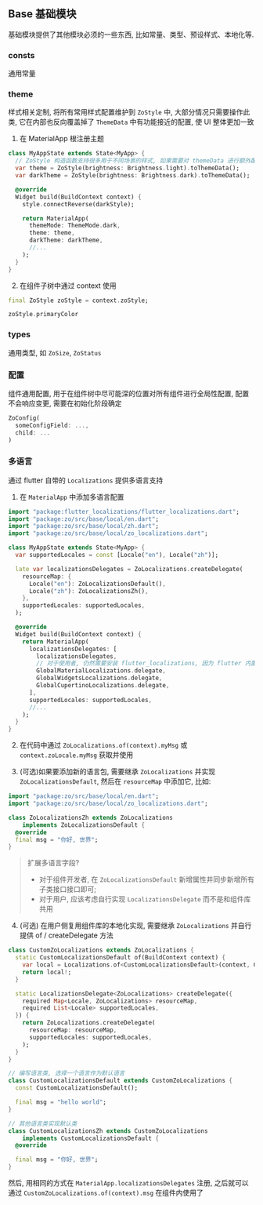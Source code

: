 ## Base 基础模块

基础模块提供了其他模块必须的一些东西, 比如常量、类型、预设样式、本地化等.

### consts

通用常量



### theme

样式相关定制, 将所有常用样式配置维护到 `ZoStyle` 中, 大部分情况只需要操作此类, 它在内部也反向覆盖掉了 `ThemeData` 中有功能接近的配置, 使 UI 整体更加一致

1. 在 MaterialApp 根注册主题
```dart
class MyAppState extends State<MyApp> {
  // ZoStyle 构造函数支持很多用于不同场景的样式, 如果需要对 themeData 进行额外配置, 在 toThemeData(themeData) 处传入自定义主题即可
  var theme = ZoStyle(brightness: Brightness.light).toThemeData();
  var darkTheme = ZoStyle(brightness: Brightness.dark).toThemeData();

  @override
  Widget build(BuildContext context) {
    style.connectReverse(darkStyle);

    return MaterialApp(
      themeMode: ThemeMode.dark,
      theme: theme,
      darkTheme: darkTheme,
      //...
    );  
  }
}
```

2. 在组件子树中通过 context 使用
```dart
final ZoStyle zoStyle = context.zoStyle;

zoStyle.primaryColor
```



### types

通用类型, 如 `ZoSize`, `ZoStatus`


### 配置

组件通用配置, 用于在组件树中尽可能深的位置对所有组件进行全局性配置, 配置不会响应变更, 需要在初始化阶段确定

```dart 
ZoConfig(
  someConfigField: ...,
  child: ...
)
```



### 多语言

通过 flutter 自带的 `Localizations` 提供多语言支持

1. 在 `MaterialApp` 中添加多语言配置

```dart
import "package:flutter_localizations/flutter_localizations.dart";
import "package:zo/src/base/local/en.dart";
import "package:zo/src/base/local/zh.dart";
import "package:zo/src/base/local/zo_localizations.dart";

class MyAppState extends State<MyApp> {
  var supportedLocales = const [Locale("en"), Locale("zh")];

  late var localizationsDelegates = ZoLocalizations.createDelegate(
    resourceMap: {
      Locale("en"): ZoLocalizationsDefault(),
      Locale("zh"): ZoLocalizationsZh(),
    },
    supportedLocales: supportedLocales,
  );

  @override
  Widget build(BuildContext context) {
    return MaterialApp(
      localizationsDelegates: [
        localizationsDelegates,
        // 对于使用者, 仍然需要安装 flutter_localizations, 因为 flutter 内置组件需要它们
        GlobalMaterialLocalizations.delegate,
        GlobalWidgetsLocalizations.delegate,
        GlobalCupertinoLocalizations.delegate,
      ],
      supportedLocales: supportedLocales,
      //...
    );  
  }
}
```

2. 在代码中通过 `ZoLocalizations.of(context).myMsg` 或 `context.zoLocale.myMsg` 获取并使用


3. (可选)如果要添加新的语言包, 需要继承 `ZoLocalizations` 并实现 `ZoLocalizationsDefault`, 然后在 `resourceMap` 中添加它, 比如:

```dart
import "package:zo/src/base/local/en.dart";
import "package:zo/src/base/local/zo_localizations.dart";

class ZoLocalizationsZh extends ZoLocalizations
    implements ZoLocalizationsDefault {
  @override
  final msg = "你好, 世界";
}
```


> 扩展多语言字段?
> - 对于组件开发者, 在 `ZoLocalizationsDefault` 新增属性并同步新增所有子类接口接口即可;
> - 对于用户, 应该考虑自行实现 `LocalizationsDelegate` 而不是和组件库共用




4. (可选) 在用户侧复用组件库的本地化实现, 需要继承 `ZoLocalizations` 并自行提供 of / createDelegate 方法

```dart
class CustomZoLocalizations extends ZoLocalizations {
  static CustomLocalizationsDefault of(BuildContext context) {
    var local = Localizations.of<CustomLocalizationsDefault>(context, CustomLocalizationsDefault);
    return local!;
  }

  static LocalizationsDelegate<ZoLocalizations> createDelegate({
    required Map<Locale, ZoLocalizations> resourceMap,
    required List<Locale> supportedLocales,
  }) {
    return ZoLocalizations.createDelegate(
      resourceMap: resourceMap,
      supportedLocales: supportedLocales,
    );
  }
}

// 编写语言类, 选择一个语言作为默认语言
class CustomLocalizationsDefault extends CustomZoLocalizations {
  const CustomLocalizationsDefault();

  final msg = "hello world";
}

// 其他语言类实现默认类
class CustomLocalizationsZh extends CustomZoLocalizations
    implements CustomLocalizationsDefault {
  @override

  final msg = "你好, 世界";
}
```

然后, 用相同的方式在 `MaterialApp.localizationsDelegates` 注册, 之后就可以通过 `CustomZoLocalizations.of(context).msg` 在组件内使用了